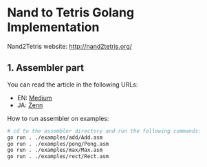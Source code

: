 # Nand to Tetris Golang Implementation
Nand2Tetris website: http://nand2tetris.org/

## 1. Assembler part

You can read the article in the following URLs:

- EN: [Medium](https://medium.com/@yohata/understanding-computer-architecture-through-nand-to-tetris-implementing-an-assembler-in-go-df515e19a974)
- JA: [Zenn](https://zenn.dev/articles/1a8e9e1bc81d68)

How to run assembler on examples:

```sh
# cd to the assembler directory and run the following commands:
go run . ./examples/add/Add.asm
go run . ./examples/pong/Pong.asm
go run . ./examples/max/Max.asm
go run . ./examples/rect/Rect.asm
```

